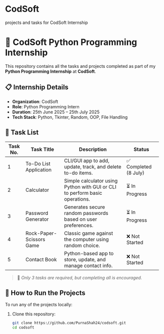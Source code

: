 # CodSoft
projects and tasks for CodSoft Internship

# 🐍 CodSoft Python Programming Internship

This repository contains all the tasks and projects completed as part of my **Python Programming Internship** at **CodSoft**.

## 📋 Internship Details

- **Organization**: CodSoft
- **Role**: Python Programming Intern
- **Duration**: 25th June 2025 – 25th July 2025
- **Tech Stack**: Python, Tkinter, Random, OOP, File Handling

## 📁 Task List

| Task No. | Task Title              | Description                                                                 | Status       |
|----------|-------------------------|-----------------------------------------------------------------------------|--------------|
| 1        | To-Do List Application  | CLI/GUI app to add, update, track, and delete to-do items.                 | ✅ Completed (8 July) |
| 2        | Calculator              | Simple calculator using Python with GUI or CLI to perform basic operations.| ⏳ In Progress |
| 3        | Password Generator      | Generates secure random passwords based on user preferences.               | ⏳ In Progress |
| 4        | Rock-Paper-Scissors Game| Classic game against the computer using random choice.                     | ❌ Not Started |
| 5        | Contact Book            | Python-based app to store, update, and manage contact info.                | ❌ Not Started |

> 📌 *Only 3 tasks are required, but completing all is encouraged.*

## 🚀 How to Run the Projects

To run any of the projects locally:

1. Clone this repository:
   ```bash
   git clone https://github.com/PurnaShah24/codsoft.git
   cd codsoft

